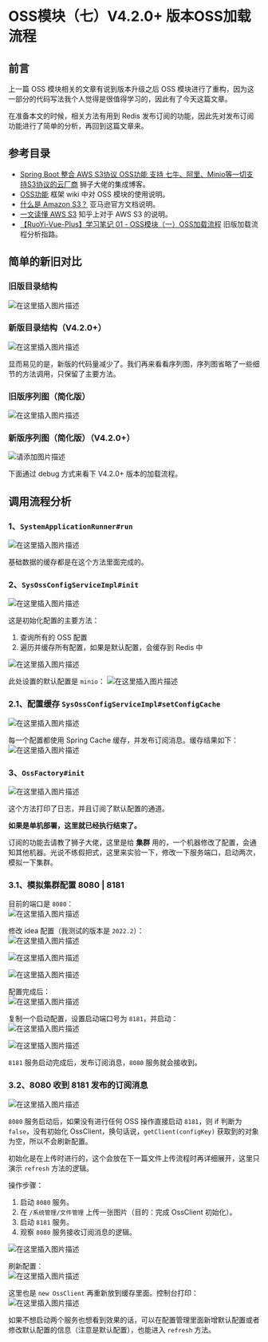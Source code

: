 # OSS模块（七）V4.2.0+ 版本OSS加载流程

## 前言
上一篇 OSS 模块相关的文章有说到版本升级之后 OSS 模块进行了重构，因为这一部分的代码写法我个人觉得是很值得学习的，因此有了今天这篇文章。

在准备本文的时候，相关方法有用到 Redis 发布订阅的功能，因此先对发布订阅功能进行了简单的分析，再回到这篇文章来。

## 参考目录
- [Spring Boot 整合 AWS S3协议 OSS功能 支持 七牛、阿里、Minio等一切支持S3协议的云厂商](https://blog.csdn.net/weixin_40461281/article/details/124971280?ops_request_misc=%257B%2522request%255Fid%2522%253A%2522166121944716782395372354%2522%252C%2522scm%2522%253A%252220140713.130102334.pc%255Fblog.%2522%257D&request_id=166121944716782395372354&biz_id=0&utm_medium=distribute.pc_search_result.none-task-blog-2~blog~first_rank_ecpm_v1~rank_v31_ecpm-1-124971280-null-null.nonecase&utm_term=aws&spm=1018.2226.3001.4450)
  狮子大佬的集成博客。
- [OSS功能](https://gitee.com/JavaLionLi/RuoYi-Vue-Plus/wikis/%E6%A1%86%E6%9E%B6%E5%8A%9F%E8%83%BD/OSS%E5%8A%9F%E8%83%BD)
  框架 wiki 中对 OSS 模块的使用说明。
- [什么是 Amazon S3？](https://docs.aws.amazon.com/zh_cn/AmazonS3/latest/userguide/Welcome.html)
  亚马逊官方文档说明。
- [一文读懂 AWS S3](https://zhuanlan.zhihu.com/p/112057573)
  知乎上对于 AWS S3 的说明。
- [【RuoYi-Vue-Plus】学习笔记 01 - OSS模块（一）OSS加载流程](01%20-%20OSS加载流程.md)
  旧版加载流程分析指路。

## 简单的新旧对比
### 旧版目录结构
![在这里插入图片描述](img07/01cde5a6f48946c5909179bcdd06b20d.png)
### 新版目录结构（V4.2.0+）
![在这里插入图片描述](img07/05e0fda750284596af39fce721e12111.png)

显而易见的是，新版的代码量减少了。我们再来看看序列图，序列图省略了一些细节的方法调用，只保留了主要方法。

### 旧版序列图（简化版）
![在这里插入图片描述](img07/aeb98c11c88c4a5d99d8dbcfb596d5ed.png)


### 新版序列图（简化版）（V4.2.0+）
![请添加图片描述](img07/276e7a25b7c247deaec1d52187de3cd7.png)

下面通过 debug 方式来看下 V4.2.0+ 版本的加载流程。

## 调用流程分析
### 1、`SystemApplicationRunner#run`
![在这里插入图片描述](img07/a3d9423e4177432f865a47bb178511f9.png)<br>

基础数据的缓存都是在这个方法里面完成的。<br>
### 2、`SysOssConfigServiceImpl#init`
![在这里插入图片描述](img07/a036d35236aa4687bb662b85784e7001.png)

这是初始化配置的主要方法：

1. 查询所有的 OSS 配置
2. 遍历并缓存所有配置，如果是默认配置，会缓存到 Redis 中

![在这里插入图片描述](img07/aa5d407ff88a4b0ba5a18fe3fc902d3d.png)

此处设置的默认配置是 `minio`：
![在这里插入图片描述](img07/11411a1db9484ffcb1147afb5771b0ba.png)
### 2.1、配置缓存 `SysOssConfigServiceImpl#setConfigCache`
![在这里插入图片描述](img07/fde3ec9729d74ad38f30073484b4cc21.png)

每一个配置都使用 Spring Cache 缓存，并发布订阅消息。缓存结果如下：<br>
![在这里插入图片描述](img07/80774e8cc4ca488eb0fd47808afaf0dd.png)
### 3、`OssFactory#init`
![在这里插入图片描述](img07/2dfeeccc57204337af24972615d64332.png)

这个方法打印了日志，并且订阅了默认配置的通道。

**如果是单机部署，这里就已经执行结束了。**

订阅的功能去请教了狮子大佬，这里是给 **集群** 用的，一个机器修改了配置，会通知其他机器。光说不练假把式，这里来实验一下，修改一下服务端口，启动两次，模拟一下集群。

### 3.1、模拟集群配置 8080 | 8181
目前的端口是 `8080`：<br>
![在这里插入图片描述](img07/52c9897b30ba4e1abe0aeae67823d2bc.png)<br>

修改 idea 配置（我测试的版本是 `2022.2`）：<br>
![在这里插入图片描述](img07/e9ab5da2078b4eb981a25ee9a0c54dda.png)<br>

![在这里插入图片描述](img07/80c8adc0478b4a61b51c302fd4778382.png)<br>

![在这里插入图片描述](img07/2d5588150a974e85b55c5fd70a6b4d27.png)<br>

配置完成后：<br>
![在这里插入图片描述](img07/5f0c9b0759a34e8aba800fd9f0c97ef8.png)<br>

复制一个启动配置，设置启动端口号为 `8181`，并启动：<br>
![在这里插入图片描述](img07/fc6a4b4dfe0249239f4b368da5528332.png)<br>

![在这里插入图片描述](img07/5f7e603a2a7a4c8fb723ed6bf0f4b8e0.png)<br>

`8181` 服务启动完成后，发布订阅消息，`8080` 服务就会接收到。
### 3.2、8080 收到 8181 发布的订阅消息
![在这里插入图片描述](img07/12e814394f764d46aa5e3b25b81277f9.png)

`8080` 服务启动后，如果没有进行任何 OSS 操作直接启动 `8181`，则 if 判断为 `false`，没有初始化 OssClient，换句话说，`getClient(configKey)` 获取到的对象为空，所以不会刷新配置。

初始化是在上传时进行的，这个会放在下一篇文件上传流程时再详细展开，这里只演示 `refresh` 方法的逻辑。

操作步骤：

1. 启动 `8080` 服务。
2. 在 `/系统管理/文件管理` 上传一张图片（目的：完成 OssClient 初始化）。
3. 启动 `8181` 服务。
4. 观察 `8080` 服务接收订阅消息的逻辑。

![在这里插入图片描述](img07/eff5d424bfcd47348244581b21759b4c.png)<br>

刷新配置：<br>
![在这里插入图片描述](img07/4e82482db2bb4424a316fac2c2c54edc.png)<br>

这里也是 `new OssClient` 再重新放到缓存里面。控制台打印：<br>
![在这里插入图片描述](img07/e578f5d360a041ba92e7aeeefccc799e.png)<br>

如果不想启动两个服务也想看到效果的话，可以在配置管理里面新增默认配置或者修改默认配置的信息（注意是默认配置），也能进入 `refresh` 方法。

